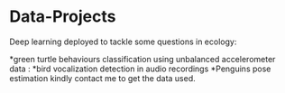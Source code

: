 # Data-Projects
Deep learning deployed to tackle some questions in ecology:

*green turtle behaviours classification using unbalanced accelerometer data : 
*bird vocalization detection in audio recordings
*Penguins pose estimation 
kindly contact me to get the data used.
